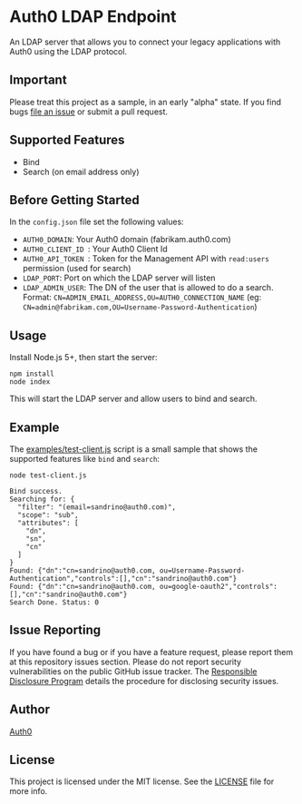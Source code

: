 # Auth0 LDAP Endpoint

An LDAP server that allows you to connect your legacy applications with Auth0 using the LDAP protocol.

## Important

Please treat this project as a sample, in an early "alpha" state. If you find bugs [file an issue](https://github.com/auth0/auth0-ldap-endpoint/issues/new) or submit a pull request. 

## Supported Features

* Bind
* Search (on email address only)

## Before Getting Started

In the `config.json` file set the following values:

 - `AUTH0_DOMAIN`: Your Auth0 domain (fabrikam.auth0.com)
 - `AUTH0_CLIENT_ID `: Your Auth0 Client Id
 - `AUTH0_API_TOKEN `: Token for the Management API with `read:users` permission (used for search)
 - `LDAP_PORT`: Port on which the LDAP server will listen
 - `LDAP_ADMIN_USER`: The DN of the user that is allowed to do a search. Format: `CN=ADMIN_EMAIL_ADDRESS,OU=AUTH0_CONNECTION_NAME` (eg: `CN=admin@fabrikam.com,OU=Username-Password-Authentication`)

## Usage

Install Node.js 5+, then start the server:

```
npm install
node index
```

This will start the LDAP server and allow users to bind and search.

## Example

The [examples/test-client.js](examples/test-client.js) script is a small sample that shows the supported features like `bind` and `search`:

```
node test-client.js

Bind success.
Searching for: {
  "filter": "(email=sandrino@auth0.com)",
  "scope": "sub",
  "attributes": [
    "dn",
    "sn",
    "cn"
  ]
}
Found: {"dn":"cn=sandrino@auth0.com, ou=Username-Password-Authentication","controls":[],"cn":"sandrino@auth0.com"}
Found: {"dn":"cn=sandrino@auth0.com, ou=google-oauth2","controls":[],"cn":"sandrino@auth0.com"}
Search Done. Status: 0
```

## Issue Reporting

If you have found a bug or if you have a feature request, please report them at this repository issues section. Please do not report security vulnerabilities on the public GitHub issue tracker. The [Responsible Disclosure Program](https://auth0.com/whitehat) details the procedure for disclosing security issues.

## Author

[Auth0](auth0.com)

## License

This project is licensed under the MIT license. See the [LICENSE](LICENSE) file for more info.
